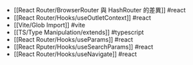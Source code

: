 - [[React Router/BrowserRouter 與 HashRouter 的差異]] #react
- [[React Router/Hooks/useOutletContext]] #react
- [[Vite/Glob Import]] #vite
- [[TS/Type Manipulation/extends]] #typescript
- [[React Router/Hooks/useParams]] #react
- [[React Rputer/Hooks/useSearchParams]] #react
- [[React Router/Hooks/useNavigate]] #react